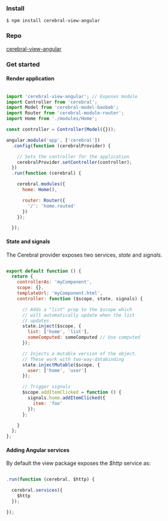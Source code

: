 ### Install
`$ npm install cerebral-view-angular`

### Repo
[cerebral-view-angular](https://github.com/christianalfoni/cerebral-view-angular)

### Get started

#### Render application

```javascript

import 'cerebral-view-angular'; // Exposes module
import Controller from 'cerebral';
import Model from 'cerebral-model-baobab';
import Router from 'cerebral-module-router';
import Home from './modules/Home';

const controller = Controller(Model({}));

angular.module('app', ['cerebral'])
  .config(function (cerebralProvider) {

    // Sets the controller for the application
    cerebralProvider.setController(controller);
  })
  .run(function (cerebral) {

    cerebral.modules({
      home: Home(),

      router: Router({
        '/': 'home.routed'
      })
    });

  });
```

#### State and signals
The Cerebral provider exposes two services, *state* and *signals*.

```javascript

export default function () {
  return {
    controllerAs: 'myComponent',
    scope: {},
    templateUrl: 'myComponent.html',
    controller: function ($scope, state, signals) {

      // Adds a "list" prop to the $scope which
      // will automatically update when the list
      // updates
      state.inject($scope, {
        list: ['home', 'list'],
        someComputed: someComputed // Use computed
      });

      // Injects a mutable version of the object.
      // These work with two-way-databinding
      state.injectMutable($scope, {
        user: ['home', 'user']
      });

      // Trigger signals
      $scope.addItemClicked = function () {
        signals.home.addItemClicked({
          item: 'foo'
        });
      };

    }
  };
};
```

#### Adding Angular services
By default the view package exposes the *$http* service as:

```javascript

.run(function (cerebral, $http) {

  cerebral.services({
    $http
  });

});
```
